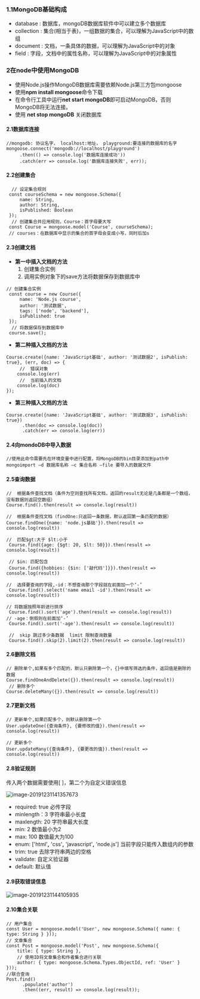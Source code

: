### 1.1MongoDB基础构成

+ database :   数据库，mongoDB数据库软件中可以建立多个数据库
+ collection :   集合(相当于表)，一组数据的集合，可以理解为JavaScript中的数组
+ document :  文档，一条具体的数据，可以理解为JavaScript中的对象
+ field : 字段，文档中的属性名称，可以理解为JavaScript中的对象属性

 ### 2在node中使用MongoDB

+ 使用Node.js操作MongoDB数据库需要依赖Node.js第三方包mongoose
+ 使用**npm install mongoose**命令下载
+ 在命令行工具中运行**net start mongoDB**即可启动MongoDB，否则MongoDB将无法连接。
+ 使用 **net stop mongoDB** 关闭数据库

#### 2.1数据库连接

```shell
//mongodb: 协议名字， localhost:地址， playground:要连接的数据库的名字
mongoose.connect('mongodb://localhost/playground')
     .then(() => console.log('数据库连接成功')) 
     .catch(err => console.log('数据库连接失败', err));
```

#### 2.2创建集合

```shell
  // 设定集合规则
 const courseSchema = new mongoose.Schema({
     name: String,
     author: String,
     isPublished: Boolean
 });
  // 创建集合并应用规则，Course：首字母要大写
 const Course = mongoose.model('Course', courseSchema); 
 // courses：在数据库中显示的集合的首字母会变成小写，同时后加s
```

#### 2.3创建文档

+ **第一中插入文档的方法**
  1. 创建集合实例
  2. 调用实例对象下的save方法将数据保存到数据库中

```shell
// 创建集合实例
 const course = new Course({
     name: 'Node.js course',
     author: '测试数据',
     tags: ['node', 'backend'],
     isPublished: true
 });
  // 将数据保存到数据库中
 course.save();
```

+ **第二种插入文档的方法**

```shell
Course.create({name: 'JavaScript基础', author: '测试数据2', isPublish: true}, (err, doc) => { 
     //  错误对象
    console.log(err)
     //  当前插入的文档
    console.log(doc)
});
```

+ **第三种插入文档的方法**

```shell
Course.create({name: 'JavaScript基础', author: '测试数据3', isPublish: true})
      .then(doc => console.log(doc))
      .catch(err => console.log(err))
```

#### 2.4向mondoDB中导入数据

```shell
//使用此命令需要先在环境变量中进行配置，将MongoDB的bin目录添加到path中
mongoimport –d 数据库名称 –c 集合名称 –file 要导入的数据文件
```

#### 2.5查询数据

```shell
//  根据条件查找文档（条件为空则查找所有文档，返回的result无论是几条都是一个数组，没有数据则返回空数组）
Course.find().then(result => console.log(result))
```

```shell
//  根据条件查找文档（findOne:只返回一条数据，默认返回第一条匹配的数据）
Course.findOne({name: 'node.js基础'}).then(result => console.log(result))
```

```shell
//  匹配$gt:大于 $lt:小于
 Course.find({age: {$gt: 20, $lt: 50}}).then(result => console.log(result))
```

```shel
 // $in: 匹配包含
 Course.find({hobbies: {$in: ['敲代码']}}).then(result => console.log(result))
```

```shell
//  选择要查询的字段,-id：不想查询那个字段就在前面加一个‘-’ 
 Course.find().select('name email -id').then(result => console.log(result))
```

```shell
// 将数据按照年龄进行排序
 Course.find().sort('age').then(result => console.log(result))
// -age：倒叙则在前面加‘-’
 Course.find().sort('-age').then(result => console.log(result))
```

```shel
 //  skip 跳过多少条数据  limit 限制查询数量
 Course.find().skip(2).limit(2).then(result => console.log(result))
```

#### 2.6删除文档

```shell
// 删除单个,如果有多个匹配的，默认只删除第一个，{}中填写筛选的条件，返回值是删除的数据
Course.findOneAndDelete({}).then(result => console.log(result))
 // 删除多个
Course.deleteMany({}).then(result => console.log(result))
```

#### 2.7更新文档

```shell
// 更新单个,如果匹配多个，则默认删除第一个
User.updateOne({查询条件}, {要修改的值}).then(result => console.log(result))
```

```shel
// 更新多个
User.updateMany({查询条件}, {要更改的值}).then(result => console.log(result))
```

#### 2.8验证规则

传入两个数据需要使用[ ]，第二个为自定义错误信息

![image-20191231141357673](C:\Users\Administrator\AppData\Roaming\Typora\typora-user-images\image-20191231141357673.png)

+ required: true 必传字段
+ minlength：3 字符串最小长度
+ maxlength: 20 字符串最大长度
+ min: 2 数值最小为2
+ max: 100 数值最大为100
+ enum: ['html'**,** 'css'**,** 'javascript'**,** 'node.js']     当前字段只能传入数组内的参数
+ trim: true 去除字符串两边的空格
+ validate: 自定义验证器
+ default: 默认值

#### 2.9获取错误信息

![image-20191231144105935](C:\Users\Administrator\AppData\Roaming\Typora\typora-user-images\image-20191231144105935.png)

#### 2.10集合关联

```shell
// 用户集合
const User = mongoose.model('User', new mongoose.Schema({ name: { type: String } })); 
// 文章集合
const Post = mongoose.model('Post', new mongoose.Schema({
    title: { type: String },
    // 使用ID将文章集合和作者集合进行关联
    author: { type: mongoose.Schema.Types.ObjectId, ref: 'User' }
}));
//联合查询
Post.find()
      .populate('author')
      .then((err, result) => console.log(result));
```

